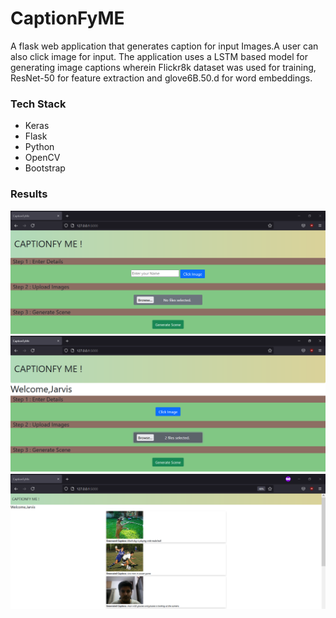 # CaptionFyME
A flask web application that generates caption for input Images.A user can also click image for input. The application uses a LSTM based model for generating image captions wherein Flickr8k dataset was used for training, ResNet-50 for feature extraction and glove6B.50.d for word embeddings.

### Tech Stack
- Keras
- Flask
- Python
- OpenCV
- Bootstrap

### Results

!["input-image"](Sample/Capture.PNG)
!["input-image"](Sample/Capture2.PNG)
!["output-image"](Sample/Capture3.PNG)

